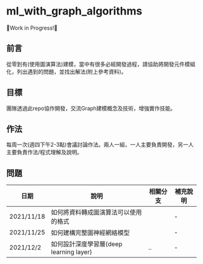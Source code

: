 # ml_with_graph_algorithms
🚧Work in Progress!🚧

## 前言
從零到有(使用圖演算法)建模，當中有很多必經開發過程，請協助將開發元件模組化，列出遇到的問題，並找出解法(附上參考資料)。

## 目標
團隊透過此repo協作開發，交流Graph建模概念及技術，增強實作技能。

## 作法
每周一次(週四下午2-3點)會議討論作法。兩人一組，一人主要負責開發，另一人主要負責作法/程式理解及說明。

## 問題

|日期|說明|相關分支|補充說明|
|-|-|-|-|
|2021/11/18|如何將資料轉成圖演算法可以使用的格式||-|
|2021/11/25|如何建構完整圖神經網絡模型||-|
|2021/12/2|如何設計深度學習層(deep learning layer)|..|-|
